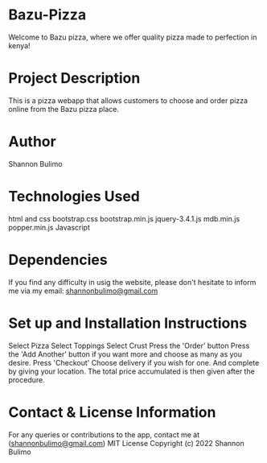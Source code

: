 # Bazu-Pizza
Welcome to Bazu pizza, where we offer quality pizza made to perfection in kenya!
# Project Description
This is a pizza webapp that allows customers to choose and order pizza online from the Bazu pizza place.
# Author
Shannon Bulimo
# Technologies Used
html and css
bootstrap.css
bootstrap.min.js
jquery-3.4.1.js
mdb.min.js
popper.min.js
Javascript
# Dependencies
If you find any difficulty in usig the website, please don't hesitate to inform me via my email: shannonbulimo@gmail.com

# Set up and Installation Instructions
Select Pizza
Select Toppings
Select Crust
Press the 'Order' button
Press the 'Add Another' button if you want more and choose as many as you desire.
Press 'Checkout'
Choose delivery if you wish for one.
And complete by giving your location.
The total price accumulated is then given after the procedure.

# Contact & License Information
For any queries or contributions to the app, contact me at (shannonbulimo@gmail.com)
MIT License
Copyright (c) 2022 Shannon Bulimo